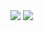 <img src="https://img.shields.io/github/issues/pax-app/Wiki?style=for-the-badge&colorA=353535&logo=github&colorB=7CB342&logoColor=F7F7F7"/>
<img src="https://img.shields.io/github/issues-closed/pax-app/Wiki?style=for-the-badge&colorA=353535&logo=github&colorB=4F4F4F&logoColor=F7F7F7"/>
